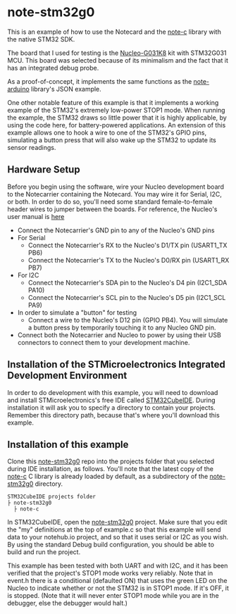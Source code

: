 # note-stm32g0

This is an example of how to use the Notecard and the [note-c][note-c] library
with the native STM32 SDK.

The board that I used for testing is the [Nucleo-G031K8][board] kit with STM32G031 MCU.  This board
was selected because of its minimalism and the fact that it has an integrated debug probe.

As a proof-of-concept, it implements the same functions as the [note-arduino][note-arduino] library's JSON
example.

One other notable feature of this example is that it implements a working example of the
STM32's extremely low-power STOP1 mode.  When running the example, the STM32 draws so little power that
it is highly applicable, by using the code here, for battery-powered applications. An extension of
this example allows one to hook a wire to one of the STM32's GPIO pins, simulating a button press
that will also wake up the STM32 to update its sensor readings.

## Hardware Setup
Before you begin using the software, wire your Nucleo development board to the Notecarrier containing
the Notecard.  You may wire it for Serial, I2C, or both.  In order to do so, you'll need some standard female-to-female
header wires to jumper between the boards.  For reference, the Nucleo's user manual is [here][reference-manual]
- Connect the Notecarrier's GND pin to any of the Nucleo's GND pins
- For Serial
  - Connect the Notecarrier's RX to the Nucleo's D1/TX pin (USART1_TX PB6)
  - Connect the Notecarrier's TX to the Nucleo's D0/RX pin (USART1_RX PB7)
- For I2C
  - Connect the Notecarrier's SDA pin to the Nucleo's D4 pin (I2C1_SDA PA10)
  - Connect the Notecarrier's SCL pin to the Nucleo's D5 pin (I2C1_SCL PA9)
- In order to simulate a "button" for testing
  - Connect a wire to the Nucleo's D12 pin (GPIO PB4).  You will simulate a button press by temporarily
    touching it to any Nucleo GND pin.
- Connect both the Notecarrier and Nucleo to power by using their USB connectors to connect them to your development machine.

## Installation of the STMicroelectronics Integrated Development Environment

In order to do development with this example, you will need to download and install STMicroelectronics's free IDE
called [STM32CubeIDE][ide].  During installation it will ask you to specify a directory to contain your projects.
Remember this directory path, because that's where you'll download this example.

## Installation of this example

Clone this [note-stm32g0][note-stm32g0] repo into the projects folder that you selected during IDE
installation, as follows.  You'll note that the latest copy of the [note-c][note-c] C library is already
loaded by default, as a subdirectory of the [note-stm32g0][note-stm32g0] directory.

```
STM32CubeIDE projects folder
├ note-stm32g0
  ├ note-c  
```

In STM32CubeIDE, open the [note-stm32g0][note-stm32g0] project.  Make sure that you edit the "my" definitions
at the top of example.c so that this example will send data to your notehub.io project, and so that it uses
serial or I2C as you wish.  By using the standard Debug build configuration, you should be able to build and run the project.

This example has been tested with both UART and with I2C, and it has been verified that the project's STOP1 mode
works very reliably.  Note that in event.h there is a conditional (defaulted ON) that uses the green LED on the Nucleo
to indicate whether or not the STM32 is in STOP1 mode.  If it's OFF, it is stopped.  (Note that it will never enter
STOP1 mode while you are in the debugger, else the debugger would halt.)

[note-stm32g0]: https://github.com/blues/note-stm32g0
[note-c]: https://github.com/blues/note-c
[note-arduino]: https://github.com/blues/note-arduino
[board]: https://www.st.com/en/evaluation-tools/nucleo-g031k8.html
[reference-manual]: https://www.st.com/resource/en/user_manual/dm00622380.pdf
[ide]: https://www.st.com/en/development-tools/stm32cubeide.html
